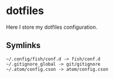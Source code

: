 # dotfiles

Here I store my dotfiles configuration.

## Symlinks

```
~/.config/fish/conf.d -> fish/conf.d
~/.gitignore_global -> git/gitignore
~/.atom/config.cson -> atom/config.cson
```
